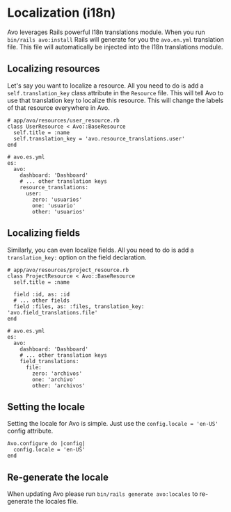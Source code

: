 # Localization (i18n)

Avo leverages Rails powerful I18n translations module. When you run `bin/rails avo:install` Rails will generate for you the `avo.en.yml` translation file. This file will automatically be injected into the I18n translations module.

## Localizing resources

Let's say you want to localize a resource. All you need to do is add a `self.translation_key` class attribute in the `Resource` file. This will tell Avo to use that translation key to localize this resource. This will change the labels of that resource everywhere in Avo.

```ruby{4}
# app/avo/resources/user_resource.rb
class UserResource < Avo::BaseResource
  self.title = :name
  self.translation_key = 'avo.resource_translations.user'
end
```

```yml{6-10}
# avo.es.yml
es:
  avo:
    dashboard: 'Dashboard'
    # ... other translation keys
    resource_translations:
      user:
        zero: 'usuarios'
        one: 'usuario'
        other: 'usuarios'
```

## Localizing fields

Similarly, you can even localize fields. All you need to do is add a `translation_key:` option on the field declaration.


```ruby{8}
# app/avo/resources/project_resource.rb
class ProjectResource < Avo::BaseResource
  self.title = :name

  field :id, as: :id
  # ... other fields
  field :files, as: :files, translation_key: 'avo.field_translations.file'
end
```

```yml{6-10}
# avo.es.yml
es:
  avo:
    dashboard: 'Dashboard'
    # ... other translation keys
    field_translations:
      file:
        zero: 'archivos'
        one: 'archivo'
        other: 'archivos'
```

## Setting the locale

Setting the locale for Avo is simple. Just use the `config.locale = 'en-US'` config attribute.


```ruby{2}
Avo.configure do |config|
  config.locale = 'en-US'
end
```

## Re-generate the locale

When updating Avo please run `bin/rails generate avo:locales` to re-generate the locales file.
